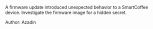 A firmware update introduced unexpected behavior to a SmartCoffee device. Investigate the firmware image for a hidden secret.

Author: Azadin
